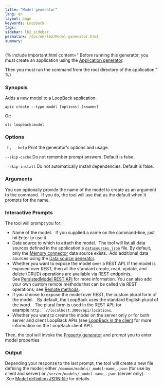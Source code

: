 ```yaml
---
title: "Model generator"
lang: en
layout: page
keywords: LoopBack
tags:
sidebar: lb2_sidebar
permalink: /doc/en/lb2/Model-generator.html
summary:
---
```


{% include important.html content="
Before running this generator, you must create an application using the [Application generator](/doc/en/lb2/Application-generator.html).

Then you must run the command from the root directory of the application."
%}

### Synopsis

Adds a new model to a LoopBack application.

```shell
apic create --type model [options] [<name>]
```

Or:

```shell
slc loopback:model
```

### Options

`-h, --help`
Print the generator's options and usage.

`--skip-cache`
Do not remember prompt answers. Default is false.

`--skip-install`
Do not automatically install dependencies. Default is false.

### Arguments

You can optionally provide the name of the model to create as an argument to the command. 
If you do, the tool will use that as the default when it prompts for the name.

### Interactive Prompts

The tool will prompt you for:

* Name of the model.  
  If you supplied a name on the command-line, just hit Enter to use it.
* Data source to which to attach the model. 
  The tool will list all data sources defined in the application's [`datasources.json`](/doc/en/lb2/datasources.json.html) file.
  By default, only the [Memory connector](/doc/en/lb2/Memory-connector.html) data source exists. 
  Add additional data sources using the [Data source generator](/doc/en/lb2/Data-source-generator.html).
* Whether you want to expose the model over a REST API.
  If the model is exposed over REST, then all the standard create, read, update, and delete (CRUD) operations are available via REST endpoints.
  See [PersistedModel REST API](/doc/en/lb2/PersistedModel-REST-API.html) for more information.
  You can also add your own custom remote methods that can be called via REST operations; see [Remote methods](/doc/en/lb2/Remote-methods.html).
* If you choose to expose the model over REST, the custom plural form of the model.  
  By default, the LoopBack uses the standard English plural of the word.  
  The plural form is used in the REST API; for example `http:``//localhost:3000/api/locations`.
* Whether you want to create the model on the server only or for both server and client LoopBack APIs
  (see [LoopBack in the client](/doc/en/lb2/LoopBack-in-the-client.html) for more information on the LoopBack client API).

Then, the tool will invoke the [Property generator](/doc/en/lb2/Property-generator.html) and prompt you to enter model properties

### Output

Depending your response to the last prompt, the tool will create a new file defining the model; either `/common/models/_model-name_.json` (for use by client and server) or `/server/models/_model-name_.json` (server only).  See [Model definition JSON file](/doc/en/lb2/Model-definition-JSON-file.html) for details.
